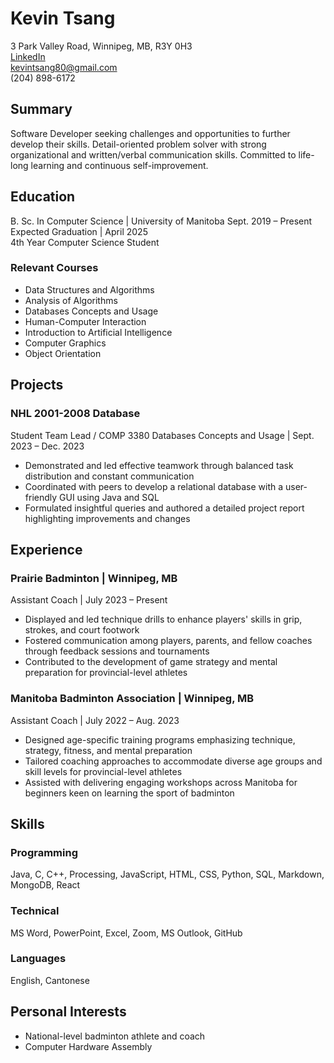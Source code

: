 # Kevin Tsang

3 Park Valley Road, Winnipeg, MB, R3Y 0H3  
[LinkedIn](https://www.linkedin.com/in/kevin-tsang-5308532a3)  
kevintsang80@gmail.com  
(204) 898-6172

## Summary

Software Developer seeking challenges and opportunities to further develop their skills. Detail-oriented problem solver with strong organizational and written/verbal communication skills. Committed to life-long learning and continuous self-improvement.

## Education

B. Sc. In Computer Science | University of Manitoba
Sept. 2019 – Present  
Expected Graduation | April 2025  
4th Year Computer Science Student

### Relevant Courses

- Data Structures and Algorithms
- Analysis of Algorithms
- Databases Concepts and Usage
- Human-Computer Interaction
- Introduction to Artificial Intelligence
- Computer Graphics
- Object Orientation

## Projects

### NHL 2001-2008 Database

Student Team Lead / COMP 3380 Databases Concepts and Usage | Sept. 2023 – Dec. 2023

- Demonstrated and led effective teamwork through balanced task distribution and constant communication
- Coordinated with peers to develop a relational database with a user-friendly GUI using Java and SQL
- Formulated insightful queries and authored a detailed project report highlighting improvements and changes

## Experience

### Prairie Badminton | Winnipeg, MB

Assistant Coach | July 2023 – Present

- Displayed and led technique drills to enhance players' skills in grip, strokes, and court footwork
- Fostered communication among players, parents, and fellow coaches through feedback sessions and tournaments
- Contributed to the development of game strategy and mental preparation for provincial-level athletes

### Manitoba Badminton Association | Winnipeg, MB

Assistant Coach | July 2022 – Aug. 2023

- Designed age-specific training programs emphasizing technique, strategy, fitness, and mental preparation
- Tailored coaching approaches to accommodate diverse age groups and skill levels for provincial-level athletes
- Assisted with delivering engaging workshops across Manitoba for beginners keen on learning the sport of badminton

## Skills

### Programming

Java, C, C++, Processing, JavaScript, HTML, CSS, Python, SQL, Markdown, MongoDB, React

### Technical

MS Word, PowerPoint, Excel, Zoom, MS Outlook, GitHub

### Languages

English, Cantonese

## Personal Interests

- National-level badminton athlete and coach
- Computer Hardware Assembly
